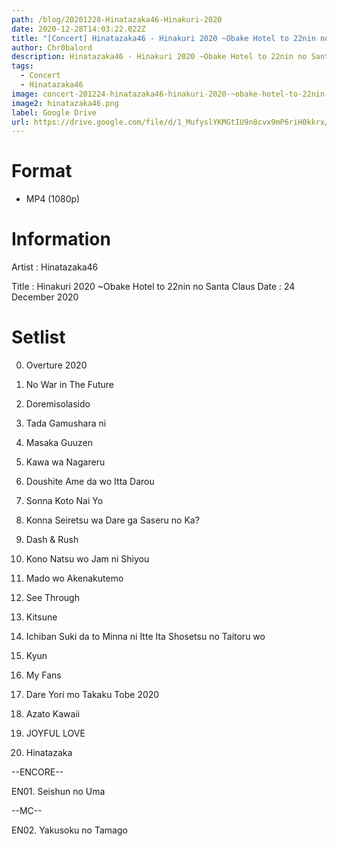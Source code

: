 ```yaml
---
path: /blog/20201228-Hinatazaka46-Hinakuri-2020
date: 2020-12-28T14:03:22.022Z
title: "[Concert] Hinatazaka46 - Hinakuri 2020 ~Obake Hotel to 22nin no Santa Claus~"
author: Chr0balord
description: Hinatazaka46 - Hinakuri 2020 ~Obake Hotel to 22nin no Santa Claus~
tags:
  - Concert
  - Hinatazaka46
image: concert-201224-hinatazaka46-hinakuri-2020-~obake-hotel-to-22nin-no-santa-claus~.mp4_thumbs_-2020.12.28_21.23.35-.jpg
image2: hinatazaka46.png
label: Google Drive
url: https://drive.google.com/file/d/1_MufyslYKMGtIU9n8cvx9mP6riH0kkrx/view?usp=sharing
---
```

# Format

* MP4 (1080p)

# Information

Artist : Hinatazaka46 <br>

Title : Hinakuri 2020 ~Obake Hotel to 22nin no Santa Claus
Date : 24 December 2020

# Setlist

00. Overture 2020

01. No War in The Future

02. Doremisolasido

03. Tada Gamushara ni

04. Masaka Guuzen

05. Kawa wa Nagareru

06. Doushite Ame da wo Itta Darou

07. Sonna Koto Nai Yo

08. Konna Seiretsu wa Dare ga Saseru no Ka?

09. Dash & Rush

10. Kono Natsu wo Jam ni Shiyou

11. Mado wo Akenakutemo

12. See Through

13. Kitsune

14. Ichiban Suki da to Minna ni Itte Ita Shosetsu no Taitoru wo

15. Kyun

16. My Fans

17. Dare Yori mo Takaku Tobe 2020

18. Azato Kawaii

19. JOYFUL LOVE

20. Hinatazaka

\--ENCORE--

EN01. Seishun no Uma

\--MC--

EN02. Yakusoku no Tamago